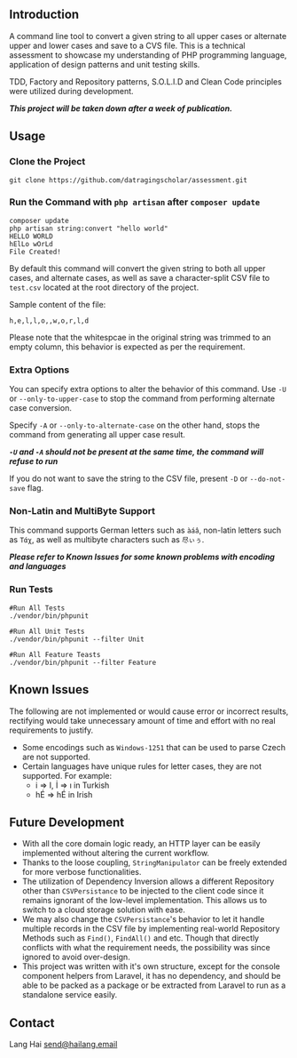 ## Introduction

A command line tool to convert a given string to all upper cases or
alternate upper and lower cases and save to a CVS file. This is a
technical assessment to showcase my understanding of PHP programming
language, application of design patterns and unit testing skills.

TDD, Factory and Repository patterns, S.O.L.I.D and Clean Code
principles were utilized during development.

***This project will be taken down after a week of publication.***

## Usage
### Clone the Project

```
git clone https://github.com/datragingscholar/assessment.git
```

### Run the Command with `php artisan` after `composer update`

```
composer update
php artisan string:convert "hello world"
HELLO WORLD
hElLo wOrLd
File Created!
```

By default this command will convert the given string to both all
upper cases, and alternate cases, as well as save a character-split
CSV file to `test.csv` located at the root directory of the project.

Sample content of the file:

```
h,e,l,l,o,,w,o,r,l,d
```

Please note that the whitespcae in the original string was trimmed to
an empty column, this behavior is expected as per the requirement.

### Extra Options

You can specify extra options to alter the behavior of this command.
Use `-U` or `--only-to-upper-case` to stop the command from performing
alternate case conversion.

Specify `-A` or `--only-to-alternate-case` on the other hand, stops
the command from generating all upper case result.

***`-U` and `-A` should not be present at the same time, the command
will refuse to run***

If you do not want to save the string to the CSV file, present `-D` or
`--do-not-save` flag.

### Non-Latin and MultiByte Support

This command supports German letters such as `àáâ`, non-latin letters
such as `Τάχ`, as well as multibyte characters such as `尽ぃぅ`.

***Please refer to Known Issues for some known problems with encoding
and languages***

### Run Tests

```
#Run All Tests
./vendor/bin/phpunit

#Run All Unit Tests
./vendor/bin/phpunit --filter Unit

#Run All Feature Teasts
./vendor/bin/phpunit --filter Feature
```

## Known Issues

The following are not implemented or would cause error or incorrect
results, rectifying would take unnecessary amount of time and effort
with no real requirements to justify.

- Some encodings such as `Windows-1251` that can be used to parse
  Czech are not supported.
- Certain languages have unique rules for letter cases, they are not
  supported. For example:
  - i => I, İ => ı in Turkish
  - hÉ => hÉ in Irish

## Future Development

- With all the core domain logic ready, an HTTP layer can be easily
  implemented without altering the current workflow.
- Thanks to the loose coupling, `StringManipulator` can be freely
  extended for more verbose functionalities.
- The utilization of Dependency Inversion allows a different
  Repository other than `CSVPersistance` to be injected to the client
  code since it remains ignorant of the low-level implementation. This
  allows us to switch to a cloud storage solution with ease.
- We may also change the `CSVPersistance`'s behavior to let it handle
  multiple records in the CSV file by implementing real-world
  Repository Methods such as `Find()`, `FindAll()` and etc. Though that
  directly conflicts with what the requirement needs, the possibility
  was since ignored to avoid over-design.
- This project was written with it's own structure, except for the
  console component helpers from Laravel, it has no dependency, and
  should be able to be packed as a package or be extracted from
  Laravel to run as a standalone service easily.

## Contact

Lang Hai [send@hailang.email](mailto:send@hailang.email)
